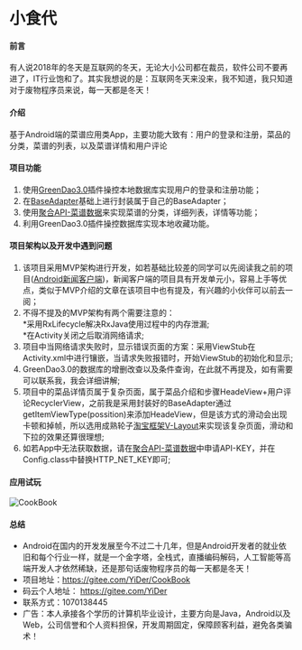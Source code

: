 # 小食代

#### 前言

有人说2018年的冬天是互联网的冬天，无论大小公司都在裁员，软件公司不要再进了，IT行业饱和了。其实我想说的是：互联网冬天来没来，我不知道，我只知道对于废物程序员来说，每一天都是冬天！

#### 介绍

基于Android端的菜谱应用类App，主要功能大致有：用户的登录和注册，菜品的分类，菜谱的列表，以及菜谱详情和用户评论

#### 项目功能

1. 使用[GreenDao3.0](http://greenrobot.org/greendao/)插件操控本地数据库实现用户的登录和注册功能；
2. 在[BaseAdapter](http://www.recyclerview.org/)基础上进行封装属于自己的BaseAdapter；
3. 使用[聚合API-菜谱数据](https://www.juhe.cn/docs/api/id/46)来实现菜谱的分类，详细列表，详情等功能；
4. 利用GreenDao3.0插件操控数据库实现本地收藏功能。

#### 项目架构以及开发中遇到问题

1. 该项目采用MVP架构进行开发，如若基础比较差的同学可以先阅读我之前的项目([Android新闻客户端](https://gitee.com/YiDer/News))，新闻客户端的项目具有开发单元小，容易上手等优点，类似于MVP介绍的文章在该项目中也有提及，有兴趣的小伙伴可以前去一阅；
2. 不得不提及的MVP架构有两个需要注意的：<br>
   *采用RxLifecycle解决RxJava使用过程中的内存泄漏;<br>
   *在Activity关闭之后取消网络请求;<br>
3. 项目中当网络请求失败时，显示错误页面的方案：采用ViewStub在Activity.xml中进行镶嵌，当请求失败报错时，开始ViewStub的初始化和显示;
4. GreenDao3.0的数据库的增删改查以及条件查询，在此就不再提及，如有需要可以联系我，我会详细讲解;
5. 项目中的菜品详情页属于复杂页面，属于菜品介绍和步骤HeadeView+用户评论RecyclerView，之前我是采用封装好的BaseAdapter通过getItemViewType(possition)来添加HeadeView，但是该方式的滑动会出现卡顿和掉帧，所以选用成熟轮子[淘宝框架V-Layout](https://github.com/alibaba/vlayout)来实现该复杂页面，滑动和下拉的效果还算很理想;
6. 如若App中无法获取数据，请在[聚合API-菜谱数据](https://www.juhe.cn/docs/api/id/46)中申请API-KEY，并在Config.class中替换HTTP_NET_KEY即可;

#### 应用试玩

![CookBook](https://www.pgyer.com/app/qrcode/8zU1)

#### 总结

* Android在国内的开发发展至今不过二十几年，但是Android开发者的就业依旧和每个行业一样，就是一个金字塔，全栈式，直播编码解码，人工智能等高端开发人才依然稀缺，还是那句话废物程序员的每一天都是冬天！
* 项目地址：https://gitee.com/YiDer/CookBook
* 码云个人地址： https://gitee.com/YiDer
* 联系方式：1070138445
* 广告：本人承接各个学历的计算机毕业设计，主要方向是Java，Android以及Web，公司信誉和个人资料担保，开发周期固定，保障顾客利益，避免各类骗术！
